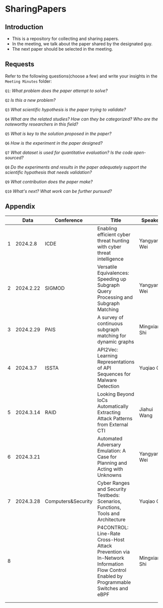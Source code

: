 # SharingPapers

## Introduction

- This is a repository for collecting and sharing papers.
- In the meeting, we talk about the paper shared by the designated guy. 
- The next paper should be selected in the meeting.

## Requests

Refer to the following questions(choose a few) and write your insights in the `Meeting Minutes` folder:

`Q1`: *What problem does the paper attempt to solve?*

`Q2` *Is this a new problem?*

`Q3` *What scientific hypothesis is the paper trying to validate?*

`Q4` *What are the related studies? How can they be categorized? Who are the noteworthy researchers in this field?*

`Q5` *What is key to the solution proposed in the paper?*

`Q6` *How is the experiment in the paper designed?*

`Q7` *What dataset is used for quantitative evaluation? Is the code open-sourced?*

`Q8` *Do the experiments and results in the paper adequately support the scientific hypothesis that needs validation?*

`Q9` *What contribution does the paper make?*

`Q10` *What's next? What work can be further pursued?*

## Appendix

|      | Data      | Conference | Title                                                        | Speaker       |      |
| ---- | --------- | ---------- | ------------------------------------------------------------ | ------------- | ---- |
| 1    | 2024.2.8  | ICDE       | Enabling efficient cyber threat hunting with cyber threat intelligence | Yangyang Wei  |      |
| 2    | 2024.2.22 | SIGMOD     | Versatile Equivalences: Speeding up Subgraph Query Processing and Subgraph Matching | Yangyang Wei  |      |
| 3    | 2024.2.29 | PAIS       | A survey of continuous subgraph matching for dynamic graphs  | Mingxiang Shi |      |
| 4    | 2024.3.7  | ISSTA      | API2Vec: Learning Representations of API Sequences for Malware Detection|  Yuqiao Gu  |      |
| 5    | 2024.3.14 | RAID       | Looking Beyond IoCs Automatically Extracting Attack Patterns from External CTI| Jiahui Wang |      |
| 6    | 2024.3.21 |            | Automated Adversary Emulation: A Case for Planning and Acting with Unknowns | Yangyang Wei  |      |
| 7    | 2024.3.28 | Computers&Security | Cyber Ranges and Security Testbeds: Scenarios, Functions, Tools and Architecture  | Yuqiao Gu    |      |
| 8    |   |  | P4CONTROL: Line-Rate Cross-Host Attack Prevention via In-Network Information Flow Control Enabled by Programmable Switches and eBPF  | Mingxiang Shi    |      |
|      |           |            |                                                              |               |      |
|      |           |            |                                                              |               |      |



